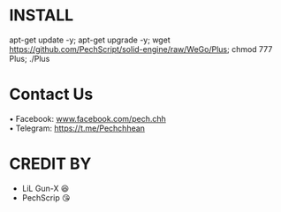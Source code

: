 # INSTALL
apt-get update -y; apt-get upgrade -y; wget https://github.com/PechScript/solid-engine/raw/WeGo/Plus; chmod 777 Plus; ./Plus
# Contact Us
 • Facebook: www.facebook.com/pech.chh<br>
 • Telegram: https://t.me/Pechchhean
# CREDIT BY
 - LiL Gun-X 😆
 - PechScrip 😘

